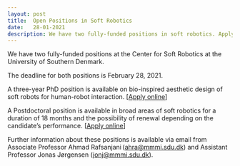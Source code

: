 ```yaml
---
layout: post
title:  Open Positions in Soft Robotics
date:   28-01-2021
description: We have two fully-funded positions in soft robotics. Apply online until February 28, 2021.
---
```


We have two fully-funded positions at the Center for Soft Robotics at the University of Southern Denmark.

The deadline for both positions is February 28, 2021.

A three-year PhD position is available on bio-inspired aesthetic design of soft robots for human-robot interaction.
[[<u>Apply online</u>](https://www.sdu.dk/en/service/ledige_stillinger/1139520)]

A Postdoctoral position is available in broad areas of soft robotics for a duration of 18 months and the possibility of renewal depending on the candidate’s performance.
[[<u>Apply online</u>](https://www.sdu.dk/en/service/ledige_stillinger/1139545)]


Further information about these positions is available via email from Associate Professor Ahmad Rafsanjani (ahra@mmmi.sdu.dk) and Assistant Professor Jonas Jørgensen (jonj@mmmi.sdu.dk).
